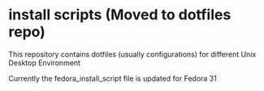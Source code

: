 # install scripts (Moved to dotfiles repo)
This repository contains dotfiles (usually configurations) for different Unix Desktop Environment

Currently the fedora_install_script file is updated for Fedora 31

